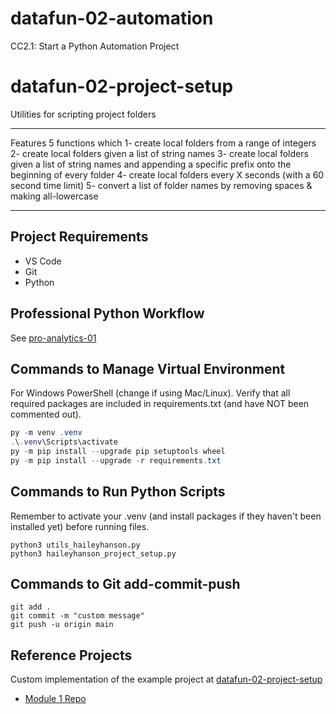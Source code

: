 # datafun-02-automation
CC2.1: Start a Python Automation Project


# datafun-02-project-setup
Utilities for scripting project folders

*****************************************************
Features 5 functions which
    1- create local folders from a range of integers
    2- create local folders given a list of string names
    3- create local folders given a list of string names and appending a specific prefix onto the beginning of every folder
    4- create local folders every X seconds (with a 60 second time limit)
    5- convert a list of folder names by removing spaces & making all-lowercase  
*****************************************************

## Project Requirements

- VS Code
- Git
- Python 

## Professional Python Workflow

See [pro-analytics-01](https://github.com/denisecase/pro-analytics-01/)

## Commands to Manage Virtual Environment

For Windows PowerShell (change if using Mac/Linux).
Verify that all required packages are included in requirements.txt (and have NOT been commented out).


```powershell
py -m venv .venv
.\.venv\Scripts\activate
py -m pip install --upgrade pip setuptools wheel
py -m pip install --upgrade -r requirements.txt
```

## Commands to Run Python Scripts

Remember to activate your .venv (and install packages if they haven't been installed yet) before running files.


```shell
python3 utils_haileyhanson.py
python3 haileyhanson_project_setup.py
```

## Commands to Git add-commit-push

```shell
git add .
git commit -m "custom message"
git push -u origin main
```

## Reference Projects

Custom implementation of the example project at 
[datafun-02-project-setup](https://github.com/denisecase/datafun-02-project-setup)

- [Module 1 Repo](https://github.com/denisecase/datafun-01-utils/)